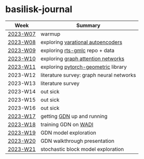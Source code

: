 # basilisk-journal

  | Week         | Summary                                  |
  |--------------|----------------------------------------- |
  | [2023-W07][] | warmup                                   |
  | [2023-W08][] | exploring [varational autoencoders][vae] |
  | [2023-W09][] | exploring [rts-gmlc][] repo + data       |
  | [2023-W10][] | exploring [graph attention networks][gat]|
  | [2023-W11][] | exploring [pytorch-geometric][] library  |
  |  2023-W12    | literature survey: graph neural networks |
  |  2023-W13    | literature survey                        |
  |  2023-W14    | out sick                                 |
  |  2023-W15    | out sick                                 |
  |  2023-W16    | out sick                                 |
  | [2023-W17][] | getting [GDN][gdn] up and running        |
  | [2023-W18][] | training GDN on [WADI][wadi]             |
  | [2023-W19][] | GDN model exploration                    |
  | [2023-W20][] | GDN walkthrough presentation             |
  | [2023-W21][] | stochastic block model exploration       |

[2023-W07]: 2023-W07
[2023-W08]: 2023-W08
[2023-W09]: 2023-W09
[2023-W10]: 2023-W10
[2023-W11]: 2023-W11
[2023-W17]: 2023-W17
[2023-W18]: 2023-W18
[2023-W19]: 2023-W19
[2023-W20]: 2023-W20
[2023-W21]: 2023-W21

[vae]: https://pyro.ai/examples/vae.html
[rts-gmlc]: https://github.com/GridMod/RTS-GMLC
[gat]: https://arxiv.org/pdf/2009.02040.pdf
[pytorch-geometric]: https://pytorch-geometric.readthedocs.io/en/latest/
[gdn]: https://github.com/d-ailin/GDN
[wadi]: https://itrust.sutd.edu.sg/itrust-labs_datasets/
